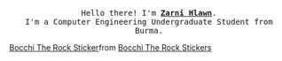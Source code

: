   <p align="center">
  <br>
  <samp>
    Hello there! I'm <b><a rel="nofollow noopener noreferrer" target="_blank" href="https://github.com/zarnihlawn">Zarni Hlawn</a></b>.
    <br>I'm a Computer Engineering Undergraduate Student from Burma.<br>
</samp>
    <div class="tenor-gif-embed" data-postid="27513211" data-share-method="host" data-aspect-ratio="1.26482" data-width="100%"><a href="https://tenor.com/view/bocchi-the-rock-bocchi-gif-27513211">Bocchi The Rock Sticker</a>from <a href="https://tenor.com/search/bocchi+the+rock-stickers">Bocchi The Rock Stickers</a></div> <script type="text/javascript" async src="https://tenor.com/embed.js"></script>
</p>
